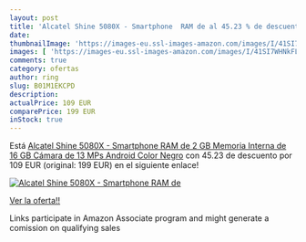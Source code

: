 ```yaml
---
layout: post
title: 'Alcatel Shine 5080X - Smartphone  RAM de al 45.23 % de descuento'
date: 
thumbnailImage: 'https://images-eu.ssl-images-amazon.com/images/I/41SI7WHNkFL._SL200_.jpg'
images: [ 'https://images-eu.ssl-images-amazon.com/images/I/41SI7WHNkFL._SL200_.jpg' ]
comments: true
category: ofertas
author: ring
slug: B01M1EKCPD
description:
actualPrice: 109 EUR
comparePrice: 199 EUR
inStock: true
---
```


Está [Alcatel Shine 5080X - Smartphone  RAM de 2 GB  Memoria Interna de 16 GB  Cámara de 13 MPs  Android   Color Negro](https://www.amazon.es/dp/B01M1EKCPD/?tag=tolees-21) con 45.23 de descuento por 109 EUR (original: 199 EUR) en el siguiente enlace!

[![Alcatel Shine 5080X - Smartphone  RAM de](https://images-eu.ssl-images-amazon.com/images/I/41SI7WHNkFL._SL200_.jpg)](https://www.amazon.es/dp/B01M1EKCPD/?tag=tolees-21)

[Ver la oferta!!](https://www.amazon.es/dp/B01M1EKCPD/?tag=tolees-21)

Links participate in Amazon Associate program and might generate a comission on qualifying sales


